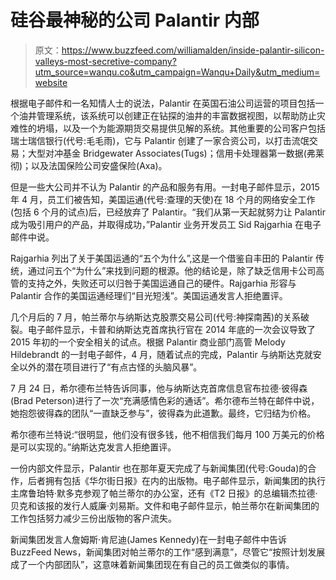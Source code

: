 # 硅谷最神秘的公司 Palantir 内部

> 原文：<https://www.buzzfeed.com/williamalden/inside-palantir-silicon-valleys-most-secretive-company?utm_source=wanqu.co&utm_campaign=Wanqu+Daily&utm_medium=website>

根据电子邮件和一名知情人士的说法，Palantir 在英国石油公司运营的项目包括一个油井管理系统，该系统可以创建正在钻探的油井的丰富数据视图，以帮助防止灾难性的坍塌，以及一个为能源期货交易提供见解的系统。其他重要的公司客户包括瑞士瑞信银行(代号:毛毛雨)，它与 Palantir 创建了一家合资公司，以打击流氓交易；大型对冲基金 Bridgewater Associates(Tugs)；信用卡处理器第一数据(弗莱彻)；以及法国保险公司安盛保险(Axa)。

但是一些大公司并不认为 Palantir 的产品和服务有用。一封电子邮件显示，2015 年 4 月，员工们被告知，美国运通(代号:查理的天使)在 18 个月的网络安全工作(包括 6 个月的试点)后，已经放弃了 Palantir。“我们从第一天起就努力让 Palantir 成为吸引用户的产品，并取得成功，”Palantir 业务开发员工 Sid Rajgarhia 在电子邮件中说。

Rajgarhia 列出了关于美国运通的“五个为什么”,这是一个借鉴自丰田的 Palantir 传统，通过问五个“为什么”来找到问题的根源。他的结论是，除了缺乏信用卡公司高管的支持之外，失败还可以归咎于美国运通自己的硬件。Rajgarhia 形容与 Palantir 合作的美国运通经理们“目光短浅”。美国运通发言人拒绝置评。

几个月后的 7 月，帕兰蒂尔与纳斯达克股票交易公司(代号:神探南茜)的关系破裂。电子邮件显示，卡普和纳斯达克首席执行官在 2014 年底的一次会议导致了 2015 年初的一个安全相关的试点。根据 Palantir 商业部门高管 Melody Hildebrandt 的一封电子邮件，4 月，随着试点的完成，Palantir 与纳斯达克就安全以外的潜在项目进行了“有点古怪的头脑风暴”。

7 月 24 日，希尔德布兰特告诉同事，他与纳斯达克首席信息官布拉德·彼得森(Brad Peterson)进行了一次“充满感情色彩的通话”。希尔德布兰特在邮件中说，她抱怨彼得森的团队“一直缺乏参与”，彼得森为此道歉。最终，它归结为价格。

希尔德布兰特说:“很明显，他们没有很多钱，他不相信我们每月 100 万美元的价格是可以实现的。”纳斯达克发言人拒绝置评。

一份内部文件显示，Palantir 也在那年夏天完成了与新闻集团(代号:Gouda)的合作，后者拥有包括《华尔街日报》在内的出版物。电子邮件显示，新闻集团的执行主席鲁珀特·默多克参观了帕兰蒂尔的办公室，还有《T2 日报》的总编辑杰拉德·贝克和该报的发行人威廉·刘易斯。文件和电子邮件显示，帕兰蒂尔在新闻集团的工作包括努力减少三份出版物的客户流失。

新闻集团发言人詹姆斯·肯尼迪(James Kennedy)在一封电子邮件中告诉 BuzzFeed News，新闻集团对帕兰蒂尔的工作“感到满意”，尽管它“按照计划发展成了一个内部团队”，这意味着新闻集团现在有自己的员工做类似的事情。